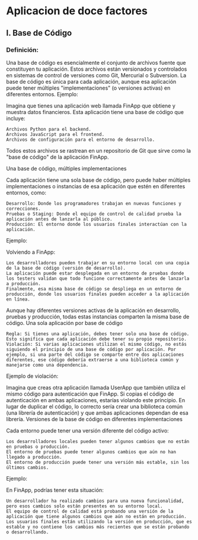 # Aplicacion de doce factores

## I. Base de Código
### Definición:

Una base de código es esencialmente el conjunto de archivos fuente que constituyen tu aplicación. Estos archivos están versionados y controlados en sistemas de control de versiones como Git, Mercurial o Subversion. La base de código es única para cada aplicación, aunque esa aplicación puede tener múltiples "implementaciones" (o versiones activas) en diferentes entornos.
Ejemplo:

Imagina que tienes una aplicación web llamada FinApp que obtiene y muestra datos financieros. Esta aplicación tiene una base de código que incluye:

    Archivos Python para el backend.
    Archivos JavaScript para el frontend.
    Archivos de configuración para el entorno de desarrollo.

Todos estos archivos se rastrean en un repositorio de Git que sirve como la "base de código" de la aplicación FinApp.

Una base de código, múltiples implementaciones

Cada aplicación tiene una sola base de código, pero puede haber múltiples implementaciones o instancias de esa aplicación que estén en diferentes entornos, como:

    Desarrollo: Donde los programadores trabajan en nuevas funciones y correcciones.
    Pruebas o Staging: Donde el equipo de control de calidad prueba la aplicación antes de lanzarla al público.
    Producción: El entorno donde los usuarios finales interactúan con la aplicación.

Ejemplo:

Volviendo a FinApp:

    Los desarrolladores pueden trabajar en su entorno local con una copia de la base de código (versión de desarrollo).
    La aplicación puede estar desplegada en un entorno de pruebas donde los testers validan que todo funcione correctamente antes de lanzarla a producción.
    Finalmente, esa misma base de código se despliega en un entorno de producción, donde los usuarios finales pueden acceder a la aplicación en línea.

Aunque hay diferentes versiones activas de la aplicación en desarrollo, pruebas y producción, todas estas instancias comparten la misma base de código.
Una sola aplicación por base de código

    Regla: Si tienes una aplicación, debes tener solo una base de código. Esto significa que cada aplicación debe tener su propio repositorio.
    Violación: Si varias aplicaciones utilizan el mismo código, no estás siguiendo el principio de una base de código por aplicación. Por ejemplo, si una parte del código se comparte entre dos aplicaciones diferentes, ese código debería extraerse a una biblioteca común y manejarse como una dependencia.

Ejemplo de violación:

Imagina que creas otra aplicación llamada UserApp que también utiliza el mismo código para autenticación que FinApp. Si copias el código de autenticación en ambas aplicaciones, estarías violando este principio. En lugar de duplicar el código, lo correcto sería crear una biblioteca común (una librería de autenticación) y que ambas aplicaciones dependan de esa librería.
Versiones de la base de código en diferentes implementaciones

Cada entorno puede tener una versión diferente del código activo:

    Los desarrolladores locales pueden tener algunos cambios que no están en pruebas o producción.
    El entorno de pruebas puede tener algunos cambios que aún no han llegado a producción.
    El entorno de producción puede tener una versión más estable, sin los últimos cambios.

Ejemplo:

En FinApp, podrías tener esta situación:

    Un desarrollador ha realizado cambios para una nueva funcionalidad, pero esos cambios solo están presentes en su entorno local.
    El equipo de control de calidad está probando una versión de la aplicación que tiene algunos cambios que aún no están en producción.
    Los usuarios finales están utilizando la versión en producción, que es estable y no contiene los cambios más recientes que se están probando o desarrollando.



